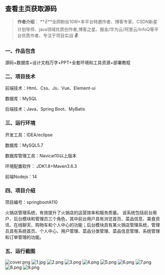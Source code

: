  
## 查看主页获取源码

> **作者介绍**： **✌**全网粉丝10W+本平台特邀作者、博客专家、CSDN新星计划导师、java领域优质创作者,博客之星、掘金/华为云/阿里云/InfoQ等平台优质作者、专注于项目实战 **✌**

  

### 一、作品包含

源码+数据库+设计文档万字+PPT+全套环境和工具资源+部署教程

### 二、项目技术

前端技术：Html、Css、Js、Vue、Element-ui

数据库：MySQL

后端技术：Java、Spring Boot、MyBatis

  

### 三、运行环境

开发工具：IDEA/eclipse

数据库：MySQL5.7

数据库管理工具：Navicat10以上版本

环境配置软件： JDK1.8+Maven3.6.3

前端Nodejs：14

  

### 四、项目介绍
项目编号：springbootA110

火锅店管理系统，有效提升了火锅店的运营效率和服务质量。
该系统包括前台用户、后台模块和管理员三个角色，其中前台用户具有浏览首页、菜品信息、美食资讯、在线聊天、购物车和个人中心的功能；后台模块具有某火锅店管理系统，管理员具有系统首页、个人中心、用户管理、菜品分类管理、菜品信息管理、系统管理和订单管理的功能。


### 五、运行截图
![cover.png](./cover.png)
![1.jpg](./1.jpg)
![2.png](./2.png)
![3.png](./3.png)
![4.png](./4.png)
![5.png](./5.png)
![6.png](./6.png)
![7.png](./7.png)
![8.png](./8.png)
![9.png](./9.png)




  
